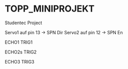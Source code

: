 # TOPP_MINIPROJEKT
Studentec Project

Servo1 auf pin 13 -> SPN Dir
Servo2 auf pin 12 -> SPN En

ECHO1
TRIG1

ECHO2s
TRIG2

ECHO3
TRIG3
